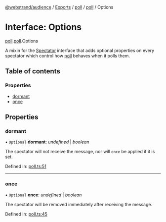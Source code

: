 [@webstrand/audience](../README.md) / [Exports](../modules.md) / [poll](../modules/poll.md) / [poll](../modules/poll.poll-1.md) / Options

# Interface: Options

[poll](../modules/poll.md).[poll](../modules/poll.poll-1.md).Options

A mixin for the [Spectator](index.spectator.md) interface that adds optional properties on
every spectator which control how [poll](../modules/poll.poll-1.md) behaves when it polls them.

## Table of contents

### Properties

- [dormant](poll.poll-1.options.md#dormant)
- [once](poll.poll-1.options.md#once)

## Properties

### dormant

• `Optional` **dormant**: *undefined* \| *boolean*

The spectator will not receive the message, nor will `once` be
applied if it is set.

Defined in: [poll.ts:51](https://github.com/webstrand/audience/blob/942ad64/src/poll.ts#L51)

___

### once

• `Optional` **once**: *undefined* \| *boolean*

The spectator will be removed immediately after receiving the
message.

Defined in: [poll.ts:45](https://github.com/webstrand/audience/blob/942ad64/src/poll.ts#L45)
